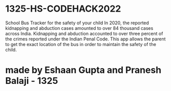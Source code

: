 # 1325-HS-CODEHACK2022
School Bus Tracker for the safety of your child
In 2020, the reported kidnapping and abduction cases amounted to over 84 thousand cases across India. Kidnapping and abduction accounted to over three percent of the crimes reported under the Indian Penal Code.
This app allows the parent to get the exact location of the bus in order to maintain the safety of the child.
# made by Eshaan Gupta and Pranesh Balaji - 1325
